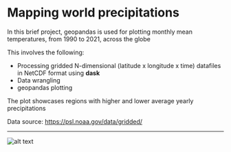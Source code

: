 # Mapping world precipitations

In this brief project, geopandas is used for plotting monthly mean temperatures, from 1990 to 2021, across the globe

This involves the following:
- Processing gridded N-dimensional (latitude x longitude x time) datafiles in NetCDF format using **dask**
- Data wrangling
- geopandas plotting

The plot showcases regions with higher and lower average yearly precipitations

Data source: https://psl.noaa.gov/data/gridded/


--------------

![alt text]([https://github.com/ncozzi/geopandas_precip/images/geopandas_precip.png]?raw=true)
